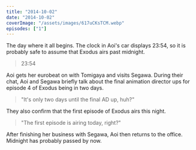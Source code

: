 ```yaml
---
title: "2014-10-02"
date: "2014-10-02"
coverImage: "/assets/images/617uCKsTCM.webp"
episodes: ["1"]
---
```


The day where it all begins. The clock in Aoi's car displays 23:54, so it is probably safe to assume that Exodus airs past midnight.

> 23:54

Aoi gets her eurobeat on with Tomigaya and visits Segawa. During their chat, Aoi and Segawa briefly talk about the final animation director ups for episode 4 of Exodus being in two days.

> "It's only two days until the final AD up, huh?"

They also confirm that the first episode of Exodus airs this night.

> "The first episode is airing today, right?"

After finishing her business with Segawa, Aoi then returns to the office. Midnight has probably passed by now.
